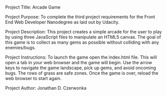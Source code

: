 Project Title: Arcade Game

Project Purpose: To complete the third project requirements for the Front End Web Developer Nanodegree as laid out by Udacity.

Project Description: This project creates a simple arcade for the user to play by using three JavaScript files to manipulate an
HTML5 canvas.  The goal of this game is to collect as many gems as possible without colliding with any enemies/bugs.

Project Instructions:  To launch the game open the index.html file.  This will open a tab in your web browser and the game will
begin.  Use the arrow keys to navigate the game landscape, pick up gems, and avoid oncoming bugs.  The rows of grass are 
safe zones.  Once the game is over, reload the web browser to start again.

Project Author:  Jonathan D. Czerwonka
